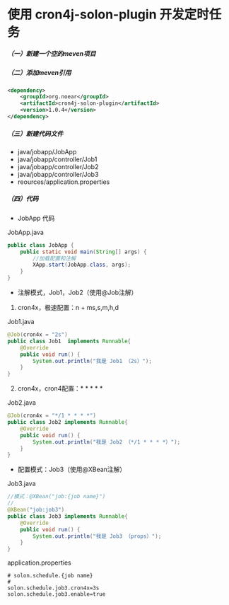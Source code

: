 # 使用 cron4j-solon-plugin 开发定时任务

##### （一）新建一个空的meven项目

##### （二）添加meven引用
```xml
<dependency>
    <groupId>org.noear</groupId>
    <artifactId>cron4j-solon-plugin</artifactId>
    <version>1.0.4</version>
</dependency>
```

##### （三）新建代码文件
* java/jobapp/JobApp
* java/jobapp/controller/Job1
* java/jobapp/controller/Job2
* java/jobapp/controller/Job3
* reources/application.properties

##### （四）代码

* JobApp 代码

JobApp.java 
```java
public class JobApp {
    public static void main(String[] args) {
        //加载配置和注解
        XApp.start(JobApp.class, args);
    }
}
```

* 注解模式，Job1，Job2（使用@Job注解）
1. cron4x，极速配置：n + ms,s,m,h,d

Job1.java
```java
@Job(cron4x = "2s")
public class Job1  implements Runnable{
    @Override
    public void run() {
        System.out.println("我是 Job1 （2s）");
    }
}
```

2. cron4x，cron4配置：* * * * *

Job2.java
```java
@Job(cron4x = "*/1 * * * *")
public class Job2 implements Runnable{
    @Override
    public void run() {
        System.out.println("我是 Job2 （*/1 * * * *）");
    }
}

```

* 配置模式：Job3（使用@XBean注解）

Job3.java
```java
//模式：@XBean("job:{job name}")
//
@XBean("job:job3")
public class Job3 implements Runnable{
    @Override
    public void run() {
        System.out.println("我是 Job3 （props）");
    }
}
```

application.properties
```properties
# solon.schedule.{job name}
#
solon.schedule.job3.cron4x=3s
solon.schedule.job3.enable=true
```

